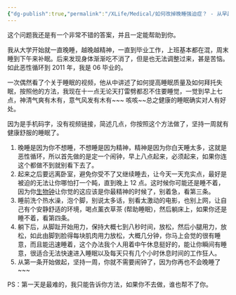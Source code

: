 ```yaml
---
{"dg-publish":true,"permalink":"/XLife/Medical/如何改掉晚睡强迫症？ - 从早起做起/","noteIcon":"","created":"2024-05-22T16:17:54.167+08:00"}
---
```


这个问题我还是有一个非常不错的答案，并且一定能帮助到你。

我从大学开始就一直晚睡，越晚越精神，一直到毕业工作，上班基本都在混，周末睡到下午来补眠。后来发现身体渐渐吃不消了，但是也无法调整过来，甚是苦恼。如此恶性循环到 2011 年，我是 06 毕业的。

一次偶然看了个关于睡眠的视频，他从中讲述了如何提高睡眠质量及如何拜托失眠，按照他的方法，我现在十一点无论天打雷劈都忍不住要睡觉，一觉到早上七点，神清气爽有木有，意气风发有木有~~~ 咳咳~~总之健康的睡眠确实对人有好处。

因为是手机码字，没有视频链接，简述几点，你按照这个方法做了，坚持一周就有健康舒服的睡眠了。

1. 晚睡是因为你不想睡，不想睡是因为精神，精神是因为你白天睡太多，这就是恶性循环，所以首先做的是定一个闹钟，早上八点起来，必须起来，如果你连这个都做不到就别看下去了。
2. 起来之后要远离卧室，避免你受不了又继续睡去，让今天一天充实点，最好是被迫的无法让你哪怕打一个盹，直到晚上 12 点。这时候你可能还是睡不着，因为你[生物钟](https://www.zhihu.com/search?q=%E7%94%9F%E7%89%A9%E9%92%9F&search_source=Entity&hybrid_search_source=Entity&hybrid_search_extra=%7B%22sourceType%22%3A%22answer%22%2C%22sourceId%22%3A15594818%7D)让你觉的这应该是你最精神的时候了，别着急，看第三条。
3. 睡前洗个热水澡，泡个脚，别说太多话，别看太激动的电影，也别上网，让自己有个安静舒适的环境，喝点薰衣草茶 (帮助睡眠)，然后躺床上，如果你还是睡不着，看第四条。
4. 躺下后，从脚趾开始用力，保持大概七到八秒时间，放松，然后小腿用力，放松，如此由脚到脸得每块肌肉用力放松，大概几分钟，你马上会觉的很有睡意，而且能迅速睡着，这个办法我个人用着中午休息挺好的，能让你瞬间有睡意，很适合无法快速进入睡眠以及每天只有几个小时休息时间的工作狂人。
5.  从第一条开始做起，坚持一周，你就不需要闹钟了，因为你再也不会晚睡了\~\~~

PS：第一天是最难的，我只能告诉你方法，如果你不去做，谁也帮不了你。


